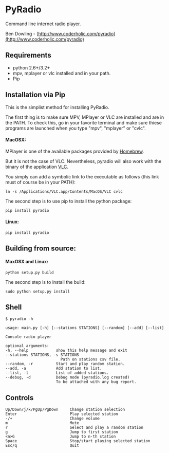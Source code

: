 # PyRadio

Command line internet radio player.

Ben Dowling - [http://www.coderholic.com/pyradio](http://www.coderholic.com/pyradio)


## Requirements

* python 2.6+/3.2+
* mpv, mplayer or vlc installed and in your path.
* Pip


## Installation via Pip

This is the simplist method for installing PyRadio.

The first thing is to make sure MPV, MPlayer or VLC are installed and are in the
PATH. To check this, go in your favorite terminal and make sure thiese programs
are launched when you type "mpv", "mplayer" or "cvlc".

#### MacOSX:

MPlayer is one of the available packages provided by [Homebrew](https://github.com/Homebrew/homebrew).

But it is not the case of VLC. Nevertheless, pyradio will also work with the binary of the application [VLC](http://www.videolan.org/vlc/download-macosx.html).

You simply can add a symbolic link to the executable as follows (this link must of course be in your PATH):

    ln -s /Applications/VLC.app/Contents/MacOS/VLC cvlc

The second step is to use pip to install the python package:

    pip install pyradio

#### Linux:

	pip install pyradio

## Building from source:

#### MaxOSX and Linux:

	python setup.py build

The second step is to install the build:

	sudo python setup.py install


## Shell

    $ pyradio -h

    usage: main.py [-h] [--stations STATIONS] [--random] [--add] [--list]

    Console radio player

    optional arguments:
    -h, --help            show this help message and exit
    --stations STATIONS, -s STATIONS
                            Path on stations csv file.
    --random, -r          Start and play random station.
    --add, -a             Add station to list.
    --list, -l            List of added stations.
    --debug, -d           Debug mode (pyradio.log created)
                          To be attached with any bug report.


## Controls
```
Up/Down/j/k/PgUp/PgDown 	Change station selection
Enter 				        Play selected station
-/+						    Change volume
m						    Mute
r						    Select and play a random station
g						    Jump to first station
<n>G					    Jump to n-th station
Space                       Stop/start playing selected station
Esc/q					    Quit
```
